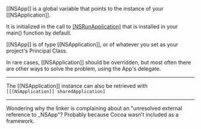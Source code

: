 [[NSApp]] is a global variable that points to the instance of your [[NSApplication]].

It is initialized in the call to [[NSRunApplication]]() that is installed in your main() function by default.

[[NSApp]] is of type [[NSApplication]], or of whatever you set as your project's Principal Class.

In rare cases, [[NSApplication]] should be overridden, but most often there are other ways to solve the problem, using the App's delegate.

----

The [[NSApplication]] instance can also be retrieved with <code>[[[NSApplication]] sharedApplication]</code>

----

Wondering why the linker is complaining about an "unresolved external reference to _NSApp"? Probably because Cocoa wasn't included as a framework.